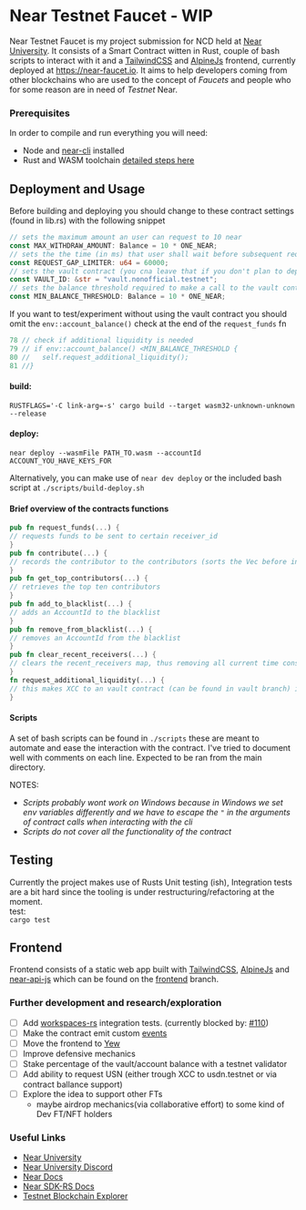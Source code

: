# Near Testnet Faucet - WIP

Near Testnet Faucet is my project submission for NCD held at [Near University](https://www.near.university). It consists of a Smart Contract witten in Rust, couple of bash scripts to interact with it and a [TailwindCSS](https://tailwindcss.com/) and [AlpineJs](https://alpinejs.dev/) frontend, currently deployed at https://near-faucet.io. It aims to help developers coming from other blockchains who are used to the concept of *Faucets* and people who for some reason are in need of _Testnet_ Near.

### Prerequisites

In order to compile and run everything you will need:

* Node and [near-cli](https://github.com/near/near-cli) installed
* Rust and WASM toolchain [detailed steps here](https://www.near-sdk.io/)


## Deployment and Usage
Before building and deploying you should change to these contract settings (found in lib.rs) with the following snippet
```rust
// sets the maximum amount an user can request to 10 near
const MAX_WITHDRAW_AMOUNT: Balance = 10 * ONE_NEAR;
// sets the the time (in ms) that user shall wait before subsequent request to 1 min
const REQUEST_GAP_LIMITER: u64 = 60000;
// sets the vault contract (you cna leave that if you don't plan to deploy the one found int the vault branch)
const VAULT_ID: &str = "vault.nonofficial.testnet";
// sets the balance threshold required to make a call to the vault contract for additional liquidity
const MIN_BALANCE_THRESHOLD: Balance = 10 * ONE_NEAR;
```

If you want to test/experiment without using the vault contract you should omit the `env::account_balance()` check at the end of the `request_funds` fn
```rust
78 // check if additional liquidity is needed
79 // if env::account_balance() <MIN_BALANCE_THRESHOLD {
80 //   self.request_additional_liquidity();
81 //}
```

#### build:  
`RUSTFLAGS='-C link-arg=-s' cargo build --target wasm32-unknown-unknown --release`

#### deploy:  
`near deploy --wasmFile PATH_TO.wasm --accountId ACCOUNT_YOU_HAVE_KEYS_FOR`

Alternatively, you can make use of `near dev deploy` or the included bash script at `./scripts/build-deploy.sh`


#### Brief overview of the contracts functions

```rust 
pub fn request_funds(...) {
// requests funds to be sent to certain receiver_id
}
pub fn contribute(...) {
// records the contributor to the contributors (sorts the Vec before inserting)... 
}
pub fn get_top_contributors(...) {
// retrieves the top ten contributors
}
pub fn add_to_blacklist(...) {
// adds an AccountId to the blacklist
}
pub fn remove_from_blacklist(...) {
// removes an AccountId from the blacklist
} 
pub fn clear_recent_receivers(...) {
// clears the recent_receivers map, thus removing all current time constrains 
}
fn request_additional_liquidity(...) {
// this makes XCC to an vault contract (can be found in vault branch) if the faucets account balance goes bellow certain threshold 
}
```
#### Scripts
A set of bash scripts can be found in `./scripts` these are meant to automate and ease the interaction with the contract. I've tried to document well with comments on each line. Expected to be ran from the main directory. 

NOTES: 
- _Scripts probably wont work on Windows because in Windows we set env variables differently and we have to escape the `"` in the arguments of contract calls when interacting with the cli_  
- _Scripts do not cover all the functionality of the contract_

## Testing
Currently the project makes use of Rusts Unit testing (ish), Integration tests are a bit hard since the tooling is under restructuring/refactoring at the moment.    
test:  
`cargo test `

## Frontend
Frontend consists of a static web app built with [TailwindCSS](https://tailwindcss.com/), [AlpineJs](https://alpinejs.dev/) and [near-api-js](https://github.com/near/near-api-js) which can be found on the [frontend](https://github.com/flmel/near-testnet-faucet/tree/frontend) branch.

### Further development and research/exploration

- [ ] Add [workspaces-rs](https://github.com/near/workspaces-rs/) integration tests. (currently blocked by: [#110](https://github.com/near/workspaces-rs/issues/110))
- [ ] Make the contract emit custom [events](https://nomicon.io/Standards/EventsFormat)
- [ ] Move the frontend to [Yew](https://yew.rs/)
- [ ] Improve defensive mechanics
- [ ] Stake percentage of the vault/account balance with a testnet validator  
- [ ] Add ability to request USN (either trough XCC to usdn.testnet or via contract ballance support)
- [ ] Explore the idea to support other FTs
    - maybe airdrop mechanics(via collaborative effort) to some kind of Dev FT/NFT holders


### Useful Links

* [Near University](https://near.university)
* [Near University Discord](https://discord.gg/k4pxafjMWA)
* [Near Docs](https://docs.near.org)
* [Near SDK-RS Docs](https://near-sdk.io)
* [Testnet Blockchain Explorer](https://explorer.testnet.near.org/)
